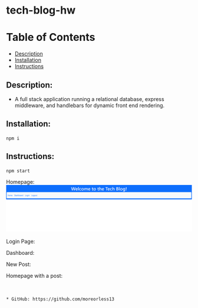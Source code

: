 # tech-blog-hw

# Table of Contents


- [Description](#Description)
- [Installation](#Installation)
- [Instructions](#Instructions)

    
## Description:


* A full stack application running a relational database, express middleware, and handlebars for dynamic front end rendering.
    
## Installation:
```
npm i
```
## Instructions:
```
npm start
```
Homepage: 
![alt text](https://github.com/moreorless13/tech-blog-hw/blob/main/assets/Screenshot%202021-11-06%20141718.png)

Login Page:


Dashboard: 

New Post:

Homepage with a post:


```


* GitHub: https://github.com/moreorless13
